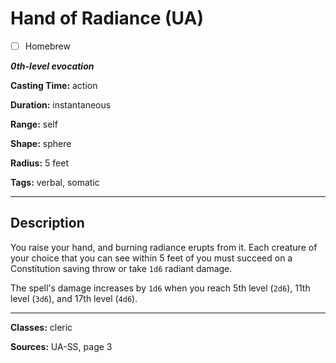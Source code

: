 # Hand of Radiance (UA)

- [ ] Homebrew

***0th-level evocation***

**Casting Time:** action

**Duration:** instantaneous

**Range:** self

**Shape:** sphere

**Radius:** 5 feet

**Tags:** verbal, somatic

---

## Description
You raise your hand, and burning radiance erupts from it.
Each creature of your choice that you can see within 5 feet of you must succeed on a Constitution saving throw or take `1d6` radiant damage.

The spell's damage increases by `1d6` when you reach 5th level (`2d6`), 11th level (`3d6`), and 17th level (`4d6`).

---

**Classes:** cleric

**Sources:** UA-SS, page 3

